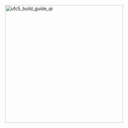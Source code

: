 <img width="370" height="370" alt="ufc5_build_guide_qr" src="https://github.com/user-attachments/assets/6fc7a8e8-cd59-44b7-b938-87837d1397de" />
